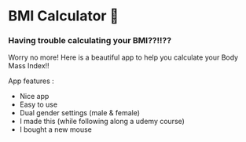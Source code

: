 # BMI Calculator 💪

### Having trouble calculating your BMI??!!??

Worry no more! Here is a beautiful app to help you calculate your Body Mass Index!!

App features :

- Nice app
- Easy to use
- Dual gender settings (male & female)
- I made this (while following along a udemy course)
- I bought a new mouse